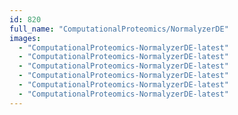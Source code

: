 ```yaml
---
id: 820
full_name: "ComputationalProteomics/NormalyzerDE"
images: 
  - "ComputationalProteomics-NormalyzerDE-latest"
  - "ComputationalProteomics-NormalyzerDE-latest"
  - "ComputationalProteomics-NormalyzerDE-latest"
  - "ComputationalProteomics-NormalyzerDE-latest"
  - "ComputationalProteomics-NormalyzerDE-latest"
  - "ComputationalProteomics-NormalyzerDE-latest"
---
```

